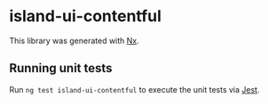 # island-ui-contentful

This library was generated with [Nx](https://nx.dev).

## Running unit tests

Run `ng test island-ui-contentful` to execute the unit tests via [Jest](https://jestjs.io).
